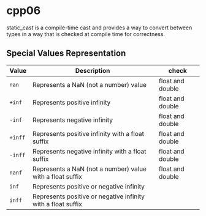 # cpp06

 static_cast is a compile-time cast and provides a way to 
 convert between types in a way that is checked at compile time for correctness. 
 
## Special Values Representation

| Value  | Description                                         | check |
|--------|-----------------------------------------------------|--------|
| `nan`  | Represents a NaN (not a number) value               | float and double |
| `+inf` | Represents positive infinity                        | float and double |
| `-inf` | Represents negative infinity                        | float and double |
| `+inff`| Represents positive infinity with a float suffix    | float and double |
| `-inff`| Represents negative infinity with a float suffix    | float and double |
| `nanf` | Represents a NaN (not a number) value with a float suffix | float and double |
| `inf`  | Represents positive or negative infinity            | |
| `inff` | Represents positive or negative infinity with a float suffix |  |
